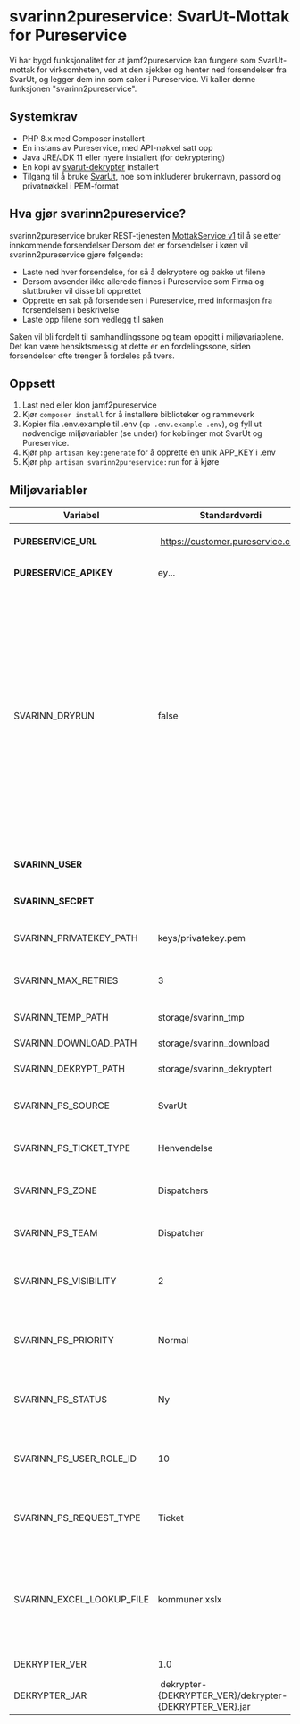 # svarinn2pureservice: SvarUt-Mottak for Pureservice

Vi har bygd funksjonalitet for at jamf2pureservice kan fungere som SvarUt-mottak for virksomheten, ved at den sjekker og henter ned forsendelser fra SvarUt, og legger dem inn som saker i Pureservice. Vi kaller denne funksjonen "svarinn2pureservice".

## Systemkrav

- PHP 8.x med Composer installert
- En instans av Pureservice, med API-nøkkel satt opp
- Java JRE/JDK 11 eller nyere installert (for dekryptering)
- En kopi av [svarut-dekrypter](https://github.com/DirektoratetForByggkvalitet/svarut-dekrypter.git) installert
- Tilgang til å bruke [SvarUt](https://www.ks.no/svarut/), noe som inkluderer brukernavn, passord og privatnøkkel i PEM-format

## Hva gjør svarinn2pureservice?

svarinn2pureservice bruker REST-tjenesten [MottakService v1](https://developers.fiks.ks.no/svarut/integrasjon/mottaksservice-rest/) til å se etter innkommende forsendelser
Dersom det er forsendelser i køen vil svarinn2pureservice gjøre følgende:

- Laste ned hver forsendelse, for så å dekryptere og pakke ut filene
- Dersom avsender ikke allerede finnes i Pureservice som Firma og sluttbruker vil disse bli opprettet
- Opprette en sak på forsendelsen i Pureservice, med informasjon fra forsendelsen i beskrivelse
- Laste opp filene som vedlegg til saken

Saken vil bli fordelt til samhandlingssone og team oppgitt i miljøvariablene. Det kan være hensiktsmessig at dette er en fordelingssone, siden forsendelser ofte trenger å fordeles på tvers.

## Oppsett

1. Last ned eller klon jamf2pureservice
2. Kjør `composer install` for å installere biblioteker og rammeverk
3. Kopier fila .env.example til .env (`cp .env.example .env`), og fyll ut nødvendige miljøvariabler (se under) for koblinger mot SvarUt og Pureservice.
4. Kjør `php artisan key:generate` for å opprette en unik APP_KEY i .env
5. Kjør `php artisan svarinn2pureservice:run` for å kjøre 

## Miljøvariabler

| Variabel | Standardverdi | Beskrivelse |
| ----------- | ----------- | ----------- |
| **PURESERVICE_URL** | https://customer.pureservice.com | Base-adressen til Pureservice-instansen |
| **PURESERVICE_APIKEY** | ey... | API-nøkkel til Pureservice |
| SVARINN_DRYRUN | false | Hvis satt til true vil svarinn2pureservice laste ned forsendelser og opprette saker i Pureservice, men vil ikke merke forsendelser som mottatt eller feilet hos SvarUt. Du kan også oppgi et filnavn til en json-fil med [eksempeldata](https://developers.fiks.ks.no/svarut/integrasjon/mottaksservice-rest/) her, men den må i tilfelle inneholde 'downloadUrl' som peker til nedlastbare filer. JSON-fila legges under storage i filstrukturen. Dette er ment å gjøre det enklere og teste funksjonaliteten før driftsetting. |
| **SVARINN_USER** | | Brukernavn for innlogging til SvarUt MottakService |
| **SVARINN_SECRET** | | Passord for innlogging til SvarUt MottakService |
| SVARINN_PRIVATEKEY_PATH | keys/privatekey.pem | Sti til privat nøkkel for dekryptering av forsendelsesfil |
| SVARINN_MAX_RETRIES | 3 | Hvor mange ganger vi skal prøve forespørsler på nytt før vi gir opp |
| SVARINN_TEMP_PATH | storage/svarinn_tmp | Mappe for utpakking av zip-filer |
| SVARINN_DOWNLOAD_PATH | storage/svarinn_download | Mappe for nedlasting av forsendelsesfil |
| SVARINN_DEKRYPT_PATH | storage/svarinn_dekryptert | Mappe der dekryptert fil havner |
| SVARINN_PS_SOURCE | SvarUt | Navnet til kilden i Pureservice som skal brukes for SvarUt-forsendelser |
| SVARINN_PS_TICKET_TYPE | Henvendelse | Navn på sakstypen som skal brukes i Pureservice |
| SVARINN_PS_ZONE | Dispatchers | Samhandlingssone-navn som skal brukes for SvarUt-forsendelser |
| SVARINN_PS_TEAM | Dispatcher | Team-navn som skal brukes for SvarUt-forsendelser |
| SVARINN_PS_VISIBILITY | 2 | Setter synlighet for sluttbruker på saken som blir opprettet. Standard er setter saken "Usynlig" |
| SVARINN_PS_PRIORITY | Normal | Navn på prioriteten som skal settes på saken i Pureservice. Må finnes i Pureservice fra før av |
| SVARINN_PS_STATUS | Ny | Navn på statusen som skal settes på saken i Pureservice. Må finnes i Pureservice fra før av. |
| SVARINN_PS_USER_ROLE_ID | 10 | Rolle-ID for brukeren som blir opprettet fra forsendelsen. Standard er sluttbruker-rollen |
| SVARINN_PS_REQUEST_TYPE | Ticket | RequestType for forespørselen. Dette er normalt ikke noe man trenger å endre fra standard |
| SVARINN_EXCEL_LOOKUP_FILE | kommuner.xslx | Excel-fil lastet ned fra kommuneregisteret.no (inneholder kommunenavn i kolonne B og e-postadresse i kolonne F). Sett til false for å slå av funksjonaliteten. |
| DEKRYPTER_VER | 1.0 | Versjonsnummer for dekrypter |
| DEKRYPTER_JAR | dekrypter-{DEKRYPTER_VER}/dekrypter-{DEKRYPTER_VER}.jar | Sti til dekrypter.jar. |


